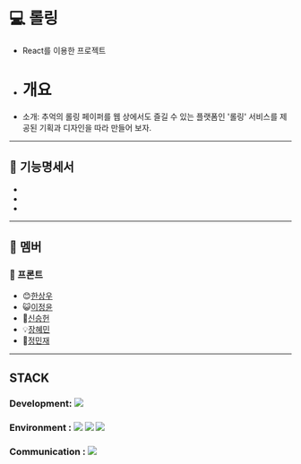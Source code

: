# 💻 롤링

- React를 이용한 프로젝트
- # 개요
- 소개:  추억의 롤링 페이퍼를 웹 상에서도 즐길 수 있는 플랫폼인 '롤링' 서비스를 제공된 기획과 디자인을 따라 만들어 보자.

---

## :page_with_curl: 기능명세서

-
-
-

***

## 💙 멤버


### :cherries: 프론트

- 😊[한상우](https://github.com/Han-wo)
- :smiley_cat:[이정윤](https://github.com/gramy159)
- :punch:[신승헌](https://github.com/AdamSeungheonShin)
- :bulb:[장혜민](https://github.com/hnitam)
- :facepunch:[정민재](https://github.com/wjsdncl)
***

## STACK

### Development: <img src="https://img.shields.io/badge/React-61DAFB?style=for-the-badge&logo=React&logoColor=white"> 

### Environment : <img src="https://img.shields.io/badge/visualstudiocode-007ACC?style=for-the-badge&logo=visualstudiocode&logoColor=white"> <img src="https://img.shields.io/badge/git-F05032?style=for-the-badge&logo=git&logoColor=white"> <img src="https://img.shields.io/badge/github-181717?style=for-the-badge&logo=github&logoColor=white">

### Communication : <img src="https://img.shields.io/badge/notion-000000?style=for-the-badge&logo=notion&logoColor=white"> 
